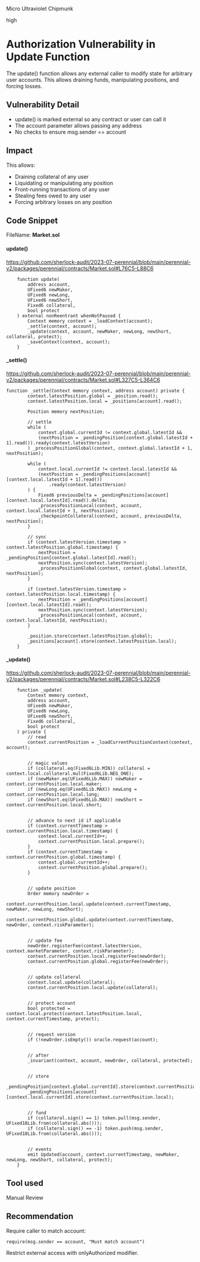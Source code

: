 Micro Ultraviolet Chipmunk

high

# Authorization Vulnerability in Update Function

The update() function allows any external caller to modify state for arbitrary user accounts. This allows draining funds, manipulating positions, and forcing losses.

## Vulnerability Detail

- update() is marked external so any contract or user can call it
- The account parameter allows passing any address
- No checks to ensure msg.sender == account

## Impact

This allows:
  - Draining collateral of any user
  - Liquidating or manipulating any position
  - Front-running transactions of any user
  - Stealing fees owed to any user
  - Forcing arbitrary losses on any position

## Code Snippet
FileName: <b>Market.sol</b>

#### update()
https://github.com/sherlock-audit/2023-07-perennial/blob/main/perennial-v2/packages/perennial/contracts/Market.sol#L76C5-L88C6

```solidity
    function update(
        address account,
        UFixed6 newMaker,
        UFixed6 newLong,
        UFixed6 newShort,
        Fixed6 collateral,
        bool protect
    ) external nonReentrant whenNotPaused {
        Context memory context = _loadContext(account);
        _settle(context, account);
        _update(context, account, newMaker, newLong, newShort, collateral, protect);
        _saveContext(context, account);
    }
```

#### _settle()
https://github.com/sherlock-audit/2023-07-perennial/blob/main/perennial-v2/packages/perennial/contracts/Market.sol#L327C5-L364C6

```solidity
function _settle(Context memory context, address account) private {
        context.latestPosition.global = _position.read();
        context.latestPosition.local = _positions[account].read();

        Position memory nextPosition;

        // settle
        while (
            context.global.currentId != context.global.latestId &&
            (nextPosition = _pendingPosition[context.global.latestId + 1].read()).ready(context.latestVersion)
        ) _processPositionGlobal(context, context.global.latestId + 1, nextPosition);

        while (
            context.local.currentId != context.local.latestId &&
            (nextPosition = _pendingPositions[account][context.local.latestId + 1].read())
                .ready(context.latestVersion)
        ) {
            Fixed6 previousDelta = _pendingPositions[account][context.local.latestId].read().delta;
            _processPositionLocal(context, account, context.local.latestId + 1, nextPosition);
            _checkpointCollateral(context, account, previousDelta, nextPosition);
        }

        // sync
        if (context.latestVersion.timestamp > context.latestPosition.global.timestamp) {
            nextPosition = _pendingPosition[context.global.latestId].read();
            nextPosition.sync(context.latestVersion);
            _processPositionGlobal(context, context.global.latestId, nextPosition);
        }

        if (context.latestVersion.timestamp > context.latestPosition.local.timestamp) {
            nextPosition = _pendingPositions[account][context.local.latestId].read();
            nextPosition.sync(context.latestVersion);
            _processPositionLocal(context, account, context.local.latestId, nextPosition);
        }

        _position.store(context.latestPosition.global);
        _positions[account].store(context.latestPosition.local);
    }
```
#### _update()
https://github.com/sherlock-audit/2023-07-perennial/blob/main/perennial-v2/packages/perennial/contracts/Market.sol#L238C5-L322C6

```solidity
    function _update(
        Context memory context,
        address account,
        UFixed6 newMaker,
        UFixed6 newLong,
        UFixed6 newShort,
        Fixed6 collateral,
        bool protect
    ) private {
        // read
        context.currentPosition = _loadCurrentPositionContext(context, account);


        // magic values
        if (collateral.eq(Fixed6Lib.MIN)) collateral = context.local.collateral.mul(Fixed6Lib.NEG_ONE);
        if (newMaker.eq(UFixed6Lib.MAX)) newMaker = context.currentPosition.local.maker;
        if (newLong.eq(UFixed6Lib.MAX)) newLong = context.currentPosition.local.long;
        if (newShort.eq(UFixed6Lib.MAX)) newShort = context.currentPosition.local.short;


        // advance to next id if applicable
        if (context.currentTimestamp > context.currentPosition.local.timestamp) {
            context.local.currentId++;
            context.currentPosition.local.prepare();
        }
        if (context.currentTimestamp > context.currentPosition.global.timestamp) {
            context.global.currentId++;
            context.currentPosition.global.prepare();
        }


        // update position
        Order memory newOrder =
            context.currentPosition.local.update(context.currentTimestamp, newMaker, newLong, newShort);
        context.currentPosition.global.update(context.currentTimestamp, newOrder, context.riskParameter);


        // update fee
        newOrder.registerFee(context.latestVersion, context.marketParameter, context.riskParameter);
        context.currentPosition.local.registerFee(newOrder);
        context.currentPosition.global.registerFee(newOrder);


        // update collateral
        context.local.update(collateral);
        context.currentPosition.local.update(collateral);


        // protect account
        bool protected = context.local.protect(context.latestPosition.local, context.currentTimestamp, protect);


        // request version
        if (!newOrder.isEmpty()) oracle.request(account);


        // after
        _invariant(context, account, newOrder, collateral, protected);


        // store
        _pendingPosition[context.global.currentId].store(context.currentPosition.global);
        _pendingPositions[account][context.local.currentId].store(context.currentPosition.local);


        // fund
        if (collateral.sign() == 1) token.pull(msg.sender, UFixed18Lib.from(collateral.abs()));
        if (collateral.sign() == -1) token.push(msg.sender, UFixed18Lib.from(collateral.abs()));


        // events
        emit Updated(account, context.currentTimestamp, newMaker, newLong, newShort, collateral, protect);
    }
```

## Tool used

Manual Review

## Recommendation

Require caller to match account:

```solidity
require(msg.sender == account, "Must match account")

```
Restrict external access with onlyAuthorized modifier.